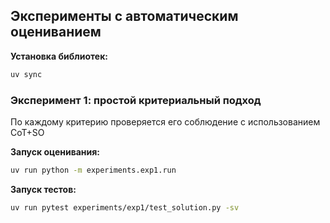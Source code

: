 ## Эксперименты с автоматическим оцениванием

**Установка библиотек:**
```bash
uv sync
```

### Эксперимент 1: простой критериальный подход

По каждому критерию проверяется его соблюдение с использованием CoT+SO

**Запуск оценивания:**
```bash
uv run python -m experiments.exp1.run 
```

**Запуск тестов:**
```bash
uv run pytest experiments/exp1/test_solution.py -sv
```
